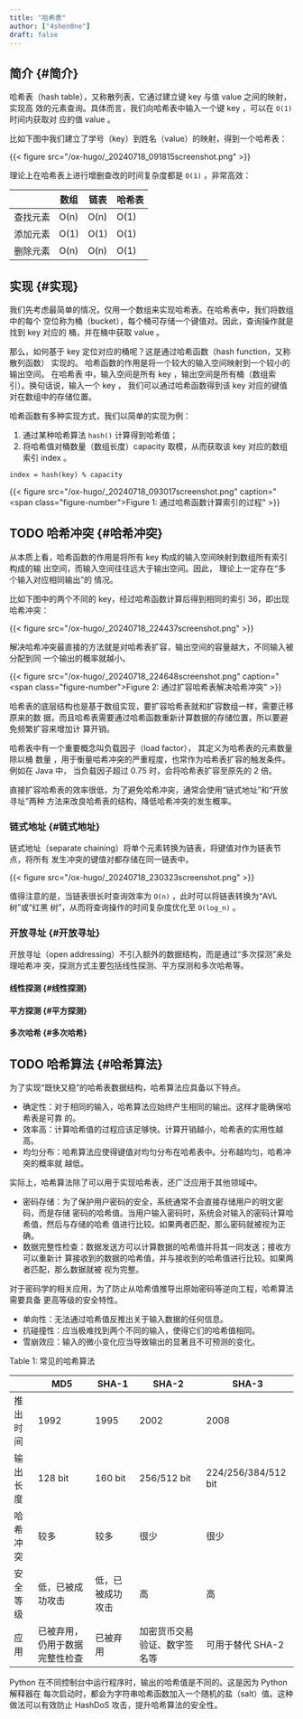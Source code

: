 ```yaml
---
title: "哈希表"
author: ["4shen0ne"]
draft: false
---
```


## 简介 {#简介}

哈希表（hash table），又称散列表，它通过建立键 key 与值 value 之间的映射，实现高
效的元素查询。具体而言，我们向哈希表中输入一个键 key ，可以在 `O(1)` 时间内获取对
应的值 value 。

比如下图中我们建立了学号（key）到姓名（value）的映射，得到一个哈希表：

{{< figure src="/ox-hugo/_20240718_091815screenshot.png" >}}

理论上在哈希表上进行增删查改的时间复杂度都是 `O(1)` ，非常高效：

|      | 数组 | 链表 | 哈希表 |
|------|----|----|-----|
| 查找元素 | O(n) | O(n) | O(1) |
| 添加元素 | O(1) | O(1) | O(1) |
| 删除元素 | O(n) | O(n) | O(1) |


## 实现 {#实现}

我们先考虑最简单的情况，仅用一个数组来实现哈希表。在哈希表中，我们将数组中的每个
空位称为桶（bucket），每个桶可存储一个键值对。因此，查询操作就是找到 key 对应的
桶，并在桶中获取 value 。

那么，如何基于 key 定位对应的桶呢？这是通过哈希函数（hash function，又称散列函数）
实现的。 <span class="underline">哈希函数的作用是将一个较大的输入空间映射到一个较小的输出空间。</span> 在哈希表
中，输入空间是所有 key ，输出空间是所有桶（数组索引）。换句话说，输入一个 key ，
我们可以通过哈希函数得到该 key 对应的键值对在数组中的存储位置。

哈希函数有多种实现方式，我们以简单的实现为例：

1.  通过某种哈希算法 `hash()` 计算得到哈希值；
2.  将哈希值对桶数量（数组长度）capacity 取模，从而获取该 key 对应的数组索引
    index 。

```text
index = hash(key) % capacity
```

{{< figure src="/ox-hugo/_20240718_093017screenshot.png" caption="<span class=\"figure-number\">Figure 1: </span>通过哈希函数计算索引的过程" >}}


## <span class="org-todo todo TODO">TODO</span> 哈希冲突 {#哈希冲突}

从本质上看，哈希函数的作用是将所有 key 构成的输入空间映射到数组所有索引构成的输
出空间，而输入空间往往远大于输出空间。因此， <span class="underline">理论上一定存在“多个输入对应相同输出”的
情况。</span>

比如下图中的两个不同的 key，经过哈希函数计算后得到相同的索引 36，即出现哈希冲突：

{{< figure src="/ox-hugo/_20240718_224437screenshot.png" >}}

解决哈希冲突最直接的方法就是对哈希表扩容，输出空间的容量越大，不同输入被分配到同
一个输出的概率就越小。

{{< figure src="/ox-hugo/_20240718_224648screenshot.png" caption="<span class=\"figure-number\">Figure 2: </span>通过扩容哈希表解决哈希冲突" >}}

哈希表的底层结构也是基于数组实现，要扩容哈希表就和扩容数组一样，需要迁移原来的数
据，而且哈希表需要通过哈希函数重新计算数据的存储位置，所以要避免频繁扩容来增加计
算开销。

哈希表中有一个重要概念叫负载因子（load factor）， <span class="underline">其定义为哈希表的元素数量除以桶
数量</span> ，用于衡量哈希冲突的严重程度，也常作为哈希表扩容的触发条件。例如在 Java 中，
当负载因子超过 0.75 时，会将哈希表扩容至原先的 2 倍。

直接扩容哈希表的效率很低，为了避免哈希冲突，通常会使用“链式地址”和“开放寻址”两种
方法来改良哈希表的结构，降低哈希冲突的发生概率。


### 链式地址 {#链式地址}

链式地址（separate chaining）将单个元素转换为链表，将键值对作为链表节点，将所有
发生冲突的键值对都存储在同一链表中。

{{< figure src="/ox-hugo/_20240718_230323screenshot.png" >}}

值得注意的是，当链表很长时查询效率为 `O(n)` ，此时可以将链表转换为“AVL 树”或“红黑
树”，从而将查询操作的时间复杂度优化至 `O(log_n)` 。


### 开放寻址 {#开放寻址}

开放寻址（open addressing）不引入额外的数据结构，而是通过“多次探测”来处理哈希冲
突，探测方式主要包括线性探测、平方探测和多次哈希等。


#### 线性探测 {#线性探测}


#### 平方探测 {#平方探测}


#### 多次哈希 {#多次哈希}


## <span class="org-todo todo TODO">TODO</span> 哈希算法 {#哈希算法}

为了实现“既快又稳”的哈希表数据结构，哈希算法应具备以下特点。

-   确定性：对于相同的输入，哈希算法应始终产生相同的输出。这样才能确保哈希表是可靠
    的。
-   效率高：计算哈希值的过程应该足够快。计算开销越小，哈希表的实用性越高。
-   均匀分布：哈希算法应使得键值对均匀分布在哈希表中。分布越均匀，哈希冲突的概率就
    越低。

实际上，哈希算法除了可以用于实现哈希表，还广泛应用于其他领域中。

-   密码存储：为了保护用户密码的安全，系统通常不会直接存储用户的明文密码，而是存储
    密码的哈希值。当用户输入密码时，系统会对输入的密码计算哈希值，然后与存储的哈希
    值进行比较。如果两者匹配，那么密码就被视为正确。
-   数据完整性检查：数据发送方可以计算数据的哈希值并将其一同发送；接收方可以重新计
    算接收到的数据的哈希值，并与接收到的哈希值进行比较。如果两者匹配，那么数据就被
    视为完整。

对于密码学的相关应用，为了防止从哈希值推导出原始密码等逆向工程，哈希算法需要具备
更高等级的安全特性。

-   单向性：无法通过哈希值反推出关于输入数据的任何信息。
-   抗碰撞性：应当极难找到两个不同的输入，使得它们的哈希值相同。
-   雪崩效应：输入的微小变化应当导致输出的显著且不可预测的变化。

<div class="table-caption">
  <span class="table-number">Table 1:</span>
  常见的哈希算法
</div>

|      | MD5             | SHA-1    | SHA-2          | SHA-3               |
|------|-----------------|----------|----------------|---------------------|
| 推出时间 | 1992            | 1995     | 2002           | 2008                |
| 输出长度 | 128 bit         | 160 bit  | 256/512 bit    | 224/256/384/512 bit |
| 哈希冲突 | 较多            | 较多     | 很少           | 很少                |
| 安全等级 | 低，已被成功攻击 | 低，已被成功攻击 | 高             | 高                  |
| 应用 | 已被弃用，仍用于数据完整性检查 | 已被弃用 | 加密货币交易验证、数字签名等 | 可用于替代 SHA-2    |

Python 在不同控制台中运行程序时，输出的哈希值是不同的。这是因为 Python 解释器在
每次启动时，都会为字符串哈希函数加入一个随机的盐（salt）值。这种做法可以有效防止
HashDoS 攻击，提升哈希算法的安全性。
